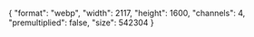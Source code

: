 {
  "format": "webp",
  "width": 2117,
  "height": 1600,
  "channels": 4,
  "premultiplied": false,
  "size": 542304
}